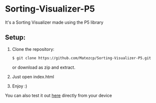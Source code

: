 # Sorting-Visualizer-P5

It's a Sorting Visualizer made using the P5 library

Setup:
---------------------------  
1. Clone the repository:

   ```bash
   $ git clone https://github.com/Matezcp/Sorting-Visualizer-P5.git
   ```

   or download as zip and extract.
2. Just open index.html
6. Enjoy :)

You can also test it out [here](https://matezcp.github.io/Sorting-Visualizer-P5/) directly from your device
